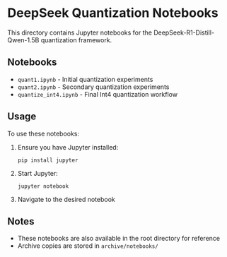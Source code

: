 # DeepSeek Quantization Notebooks

This directory contains Jupyter notebooks for the DeepSeek-R1-Distill-Qwen-1.5B quantization framework.

## Notebooks

- `quant1.ipynb` - Initial quantization experiments
- `quant2.ipynb` - Secondary quantization experiments
- `quantize_int4.ipynb` - Final Int4 quantization workflow

## Usage

To use these notebooks:

1. Ensure you have Jupyter installed:
   ```
   pip install jupyter
   ```

2. Start Jupyter:
   ```
   jupyter notebook
   ```

3. Navigate to the desired notebook

## Notes

- These notebooks are also available in the root directory for reference
- Archive copies are stored in `archive/notebooks/`
